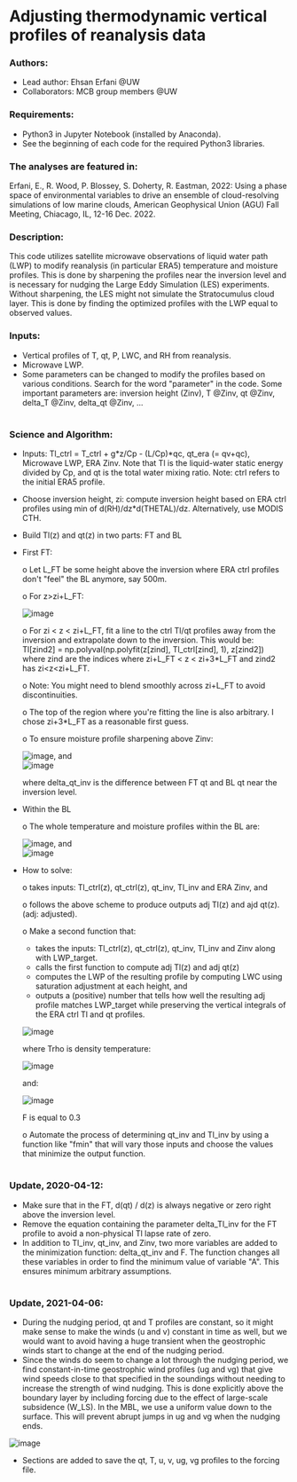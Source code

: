 # Adjusting thermodynamic vertical profiles of reanalysis data

### Authors:
- Lead author: Ehsan Erfani @UW
- Collaborators: MCB group members @UW 

### Requirements:
- Python3 in Jupyter Notebook (installed by Anaconda).
- See the beginning of each code for the required Python3 libraries.

### The analyses are featured in:
Erfani, E., R. Wood, P. Blossey, S. Doherty, R. Eastman, 2022: Using a phase space of environmental variables to drive an ensemble of cloud-resolving simulations of low marine clouds, American Geophysical Union (AGU) Fall Meeting, Chiacago, IL, 12-16 Dec. 2022.

### Description:
This code utilizes satellite microwave observations of liquid water path (LWP) to modify reanalysis (in particular ERA5) temperature and moisture profiles. 
This is done by sharpening the profiles near the inversion level and is necessary for nudging the Large Eddy Simulation (LES) experiments. 
Without sharpening, the LES might not simulate the Stratocumulus cloud layer. This is done by finding the optimized profiles with the LWP equal to observed values.

### Inputs:
- Vertical profiles of T, qt, P, LWC, and RH from reanalysis.
- Microwave LWP.
- Some parameters can be changed to modify the profiles based on various conditions. Search for the word "parameter" in the code. Some important parameters are: inversion height (Zinv), T @Zinv, qt @Zinv, delta_T @Zinv, delta_qt @Zinv, ...



# 
### Science and Algorithm:


- Inputs: Tl_ctrl = T_ctrl + g*z/Cp - (L/Cp)*qc, qt_era (= qv+qc), Microwave LWP, ERA Zinv. Note that Tl is the liquid-water static energy divided by Cp, and
          qt is the total water mixing ratio.
          Note: ctrl refers to the initial ERA5 profile.
- Choose inversion height, zi: compute inversion height based on ERA ctrl profiles using min of d(RH)/dz*d(THETAL)/dz. 
                                Alternatively, use MODIS CTH.
- Build Tl(z) and qt(z) in two parts: FT and BL
- First FT: 

   o Let L_FT be some height above the inversion where ERA ctrl profiles don't "feel" the BL anymore, say 500m. 
   
   o For z>zi+L_FT:
   
   ![image](https://user-images.githubusercontent.com/28571068/114354208-c1f22f80-9b22-11eb-80be-0f83fd212239.png)
   
   o For zi < z < zi+L_FT, fit a line to the ctrl Tl/qt profiles away from the inversion and extrapolate down to the inversion. 
     This would be: Tl[zind2] = np.polyval(np.polyfit(z[zind], Tl_ctrl[zind], 1), z[zind2]) where zind are the indices where zi+L_FT < z < zi+3*L_FT 
     and zind2 has zi<z<zi+L_FT.  
   
   o Note: You might need to blend smoothly across zi+L_FT to avoid discontinuities.  
   
   o The top of the region where you're fitting the line is also arbitrary.  I chose  zi+3*L_FT as a reasonable first guess.

   o To ensure moisture profile sharpening above Zinv:
   
   ![image](https://user-images.githubusercontent.com/28571068/114354720-755b2400-9b23-11eb-9e33-8bf7f2b58b9c.png),  and   
   ![image](https://user-images.githubusercontent.com/28571068/114359502-e51fdd80-9b28-11eb-8b77-2c3397b62526.png)

    where delta_qt_inv is the difference between FT qt and BL qt near the inversion level.    


- Within the BL

  o The whole temperature and moisture profiles within the BL are:
  
  ![image](https://user-images.githubusercontent.com/28571068/114353870-5f992f00-9b22-11eb-971e-3b4117bb60bd.png),  and   
  ![image](https://user-images.githubusercontent.com/28571068/114354023-8e170a00-9b22-11eb-8887-9a104dd91545.png)
  

- How to solve:

  o takes inputs: Tl_ctrl(z), qt_ctrl(z), qt_inv, Tl_inv and ERA Zinv, and

  o follows the above scheme to produce outputs adj Tl(z) and ajd qt(z). (adj: adjusted).  

  o Make a second function that:

     - takes the inputs: Tl_ctrl(z), qt_ctrl(z), qt_inv, Tl_inv and Zinv along with LWP_target.
     - calls the first function to compute adj Tl(z) and adj qt(z)
     - computes the LWP of the resulting profile by computing LWC using saturation adjustment at each height, and
     - outputs a (positive) number that tells how well the resulting adj profile matches LWP_target while preserving the vertical integrals of the ERA ctrl Tl and qt profiles.

     ![image](https://user-images.githubusercontent.com/28571068/114470180-54d2ae80-9ba3-11eb-973c-e9bf943794a3.png)

     where Trho is density temperature:

     ![image](https://user-images.githubusercontent.com/28571068/114353678-2660bf00-9b22-11eb-8ac2-09bd2a062c7a.png)
  
     and:

     ![image](https://user-images.githubusercontent.com/28571068/114360809-4ac09980-9b2a-11eb-80e7-68c0175d7ad6.png)

     F is equal to 0.3

  o Automate the process of determining qt_inv and Tl_inv by using a function like "fmin" that will vary those inputs and choose the values that minimize the output function. 



# 
### Update, 2020-04-12:

- Make sure that in the FT, d(qt) / d(z) is always negative or zero right above the inversion level.
- Remove the equation containing the parameter delta_Tl_inv for the FT profile to avoid a non-physical Tl lapse rate of zero.
- In addition to Tl_inv, qt_inv, and Zinv, two more variables are added to the minimization function: delta_qt_inv and F. The function changes all these variables in order to find the minimum value of variable "A". This ensures minimum arbitrary assumptions.



# 
### Update, 2021-04-06:

- During the nudging period, qt and T profiles are constant, so it might make sense to make the winds (u and v) constant in time as well, but we would want to avoid having a huge transient when the geostrophic winds start to change at the end of the nudging period. 
- Since the winds do seem to change a lot through the nudging period, we find constant-in-time geostrophic wind profiles (ug and vg) that give wind speeds close to that specified in the soundings without needing to increase the strength of wind nudging. This is done explicitly above the boundary layer by including forcing due to the effect of large-scale subsidence (W_LS). In the MBL, we use a uniform value down to the surface. This will prevent abrupt jumps in ug and vg when the nudging ends.

![image](https://user-images.githubusercontent.com/28571068/162072925-216a373f-68f8-41ad-bc0d-b5751ce7001a.png)

- Sections are added to save the qt, T, u, v, ug, vg profiles to the forcing file.
